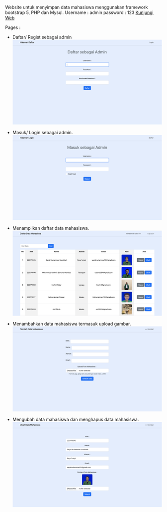 Website untuk menyimpan data mahasiswa menggunakan framework bootstrap 5, PHP dan Mysql.
Username : admin
password : 123
<a href="http://muhammadjundullah.great-site.net/index.php">Kunjungi Web</a>

Pages :

- Daftar/ Regist sebagai admin
  <img src="view/Register.png">

- Masuk/ Login sebagai admin.
  <img src="view/Login.png">

- Menampilkan daftar data mahasiswa.
  <img src="view/Daftar.png">

- Menambahkan data mahasiswa termasuk upload gambar.
  <img src="view/Tambah.png">

- Mengubah data mahasiswa dan menghapus data mahasiswa.
  <img src="view/Ubah.png">
